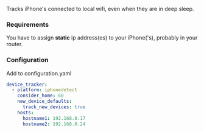   
Tracks iPhone's connected to local wifi, even when they are in deep sleep.  

### Requirements
You have to assign <b>static</b> ip address(es) to your iPhone('s), probably in your router.  

### Configuration
Add to configuration.yaml

```yaml
device_tracker:
  - platform: iphonedetect
    consider_home: 60
    new_device_defaults:
      track_new_devices: true
    hosts:
      hostname1: 192.168.0.17
      hostname2: 192.168.0.24
```
